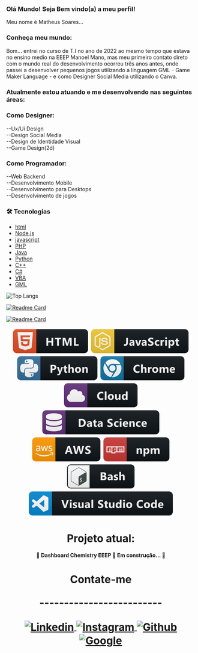 ### Olá Mundo! Seja Bem vindo(a) a meu perfil!

Meu nome é  Matheus Soares...

### Conheça meu mundo:
Bom... entrei no curso de T.I no ano de 2022 ao mesmo tempo que estava no ensino medio na EEEP Manoel Mano, mas meu primeiro contato direto com o mundo real do desenvolvimento ocorreu três anos antes, onde passei a desenvolver pequenos jogos utilizando a linguagem GML - Game Maker Language - e como Designer Social Media utilizando o Canva.

### Atualmente estou atuando e me desenvolvendo nas seguintes áreas:
### Como Designer:

--Ux/Ui Design <br>
--Design Social Media <br>
--Design de Identidade Visual <br>
--Game Design(2d) <br>

### Como Programador:

--Web Backend <br>
--Desenvolvimento Mobile <br>
--Desenvolvimento para Desktops <br>
--Desenvolvimento de jogos <br>

### 🛠 Tecnologias

- [html](https://developer.mozilla.org/pt-BR/docs/Web/HTML)
- [Node.js](https://nodejs.org/en/)
- [javascript](https://developer.mozilla.org/pt-BR/docs/Web/JavaScript)
- [PHP](https://www.php.net/)
- [Java](https://www.java.com/pt-BR/)
- [Python](https://www.python.org/)
- [C++](https://learn.microsoft.com/pt-br/cpp/cpp/?view=msvc-170)
- [C#](https://learn.microsoft.com/pt-br/dotnet/csharp/)
- [VBA](https://learn.microsoft.com/en-us/office/vba/api/overview/)
- [GML](https://manual-br.yoyogames.com/)

![Top Langs](https://github-readme-stats.vercel.app/api/top-langs/?username=matheussoares1&layout=compact)

[![Readme Card](https://github-readme-stats.vercel.app/api/pin/?username=matheussoares1&repo=gamell.io)](https://github.com/anuraghazra/github-readme-stats)  

[![Readme Card](https://github-readme-stats.vercel.app/api/pin/?username=matheussoares1&repo=gitlabhq)](https://github.com/anuraghazra/github-readme-stats)

<p align="center">
 <img src="https://raw.githubusercontent.com/8bithemant/8bithemant/master/svg/dev/languages/html.svg" alt="Twitter" style="vertical-align:top; margin:4px"><img src="https://raw.githubusercontent.com/8bithemant/8bithemant/master/svg/dev/languages/js.svg" alt="Twitter" style="vertical-align:top; margin:4px"><img src="https://raw.githubusercontent.com/8bithemant/8bithemant/master/svg/dev/languages/python.svg" alt="Twitter" style="vertical-align:top; margin:4px"><img src="https://raw.githubusercontent.com/8bithemant/8bithemant/master/svg/dev/misc/chrome.svg" alt="Twitter" style="vertical-align:top; margin:4px"><img src="https://raw.githubusercontent.com/8bithemant/8bithemant/master/svg/dev/misc/cloud.svg" alt="Twitter" style="vertical-align:top; margin:4px"><img src="https://raw.githubusercontent.com/8bithemant/8bithemant/master/svg/dev/misc/datascience.svg" alt="Twitter" style="vertical-align:top; margin:4px"><img src="https://raw.githubusercontent.com/8bithemant/8bithemant/master/svg/dev/services/aws.svg" alt="Twitter" style="vertical-align:top; margin:4px"><img src="https://raw.githubusercontent.com/8bithemant/8bithemant/master/svg/dev/services/npm.svg" alt="Twitter" style="vertical-align:top; margin:4px"><img src="https://raw.githubusercontent.com/8bithemant/8bithemant/master/svg/dev/tools/bash.svg" alt="Twitter" style="vertical-align:top; margin:4px"><img src="https://raw.githubusercontent.com/8bithemant/8bithemant/master/svg/dev/tools/visualstudio_code.svg" alt="Twitter" style="vertical-align:top; margin:4px">

</p>

<h1 align="center">Projeto atual: </h1>

<h4 align="center"> 
	🚧  Dashboard Chemistry EEEP 🚀 Em construção...  🚧
</h4>


<h1 align="center"> Contate-me </h1:>

<br>
<p>-------------------------</p>

<div align="center">

<a href="https://www.linkedin.com/in/matheus-soares-690649269/">
  <img align="center" alt="Linkedin" width="22px" src="https://cdn.jsdelivr.net/npm/simple-icons@v3/icons/linkedin.svg" />
</a>

<a href="https://www.instagram.com/matheus_soares7648/">
  <img align="center" alt="Instagram" width="22px" src="https://cdn.jsdelivr.net/npm/simple-icons@v3/icons/instagram.svg" />
</a>
<a href="https://github.com/matheussoares1/">
  <img align="center" alt="Github" width="22px" src="https://cdn.jsdelivr.net/npm/simple-icons@v3/icons/github.svg" />
</a>

<a href="https://www.codechef.com/users/hemant_x">

</div>
  <img align="center" alt="Google" width="22px" src="https://cdn.jsdelivr.net/npm/simple-icons@v3/icons/google.svg" />
</a>

